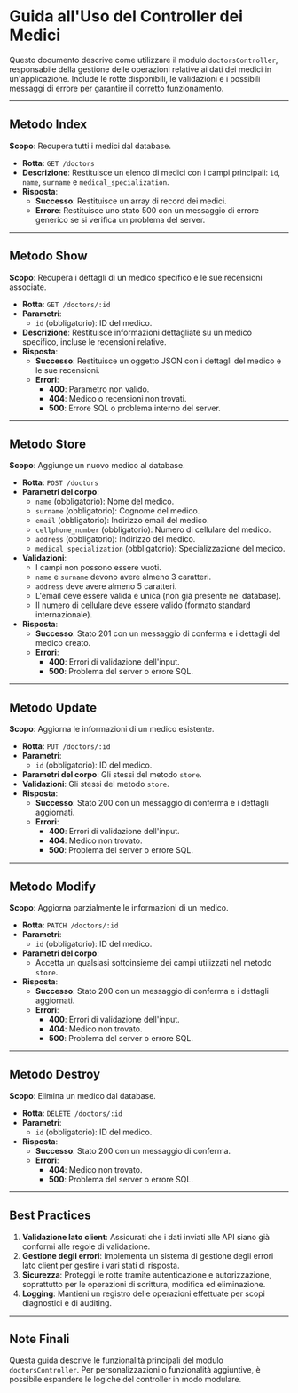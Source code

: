 # Guida all'Uso del Controller dei Medici

Questo documento descrive come utilizzare il modulo `doctorsController`, responsabile della gestione delle operazioni relative ai dati dei medici in un'applicazione. Include le rotte disponibili, le validazioni e i possibili messaggi di errore per garantire il corretto funzionamento.

---

## Metodo Index

**Scopo**: Recupera tutti i medici dal database.

- **Rotta**: `GET /doctors`
- **Descrizione**: Restituisce un elenco di medici con i campi principali: `id`, `name`, `surname` e `medical_specialization`.
- **Risposta**:
  - **Successo**: Restituisce un array di record dei medici.
  - **Errore**: Restituisce uno stato 500 con un messaggio di errore generico se si verifica un problema del server.

---

## Metodo Show

**Scopo**: Recupera i dettagli di un medico specifico e le sue recensioni associate.

- **Rotta**: `GET /doctors/:id`
- **Parametri**:
  - `id` (obbligatorio): ID del medico.
- **Descrizione**: Restituisce informazioni dettagliate su un medico specifico, incluse le recensioni relative.
- **Risposta**:
  - **Successo**: Restituisce un oggetto JSON con i dettagli del medico e le sue recensioni.
  - **Errori**:
    - **400**: Parametro non valido.
    - **404**: Medico o recensioni non trovati.
    - **500**: Errore SQL o problema interno del server.

---

## Metodo Store

**Scopo**: Aggiunge un nuovo medico al database.

- **Rotta**: `POST /doctors`
- **Parametri del corpo**:
  - `name` (obbligatorio): Nome del medico.
  - `surname` (obbligatorio): Cognome del medico.
  - `email` (obbligatorio): Indirizzo email del medico.
  - `cellphone_number` (obbligatorio): Numero di cellulare del medico.
  - `address` (obbligatorio): Indirizzo del medico.
  - `medical_specialization` (obbligatorio): Specializzazione del medico.
- **Validazioni**:
  - I campi non possono essere vuoti.
  - `name` e `surname` devono avere almeno 3 caratteri.
  - `address` deve avere almeno 5 caratteri.
  - L'email deve essere valida e unica (non già presente nel database).
  - Il numero di cellulare deve essere valido (formato standard internazionale).
- **Risposta**:
  - **Successo**: Stato 201 con un messaggio di conferma e i dettagli del medico creato.
  - **Errori**:
    - **400**: Errori di validazione dell'input.
    - **500**: Problema del server o errore SQL.

---

## Metodo Update

**Scopo**: Aggiorna le informazioni di un medico esistente.

- **Rotta**: `PUT /doctors/:id`
- **Parametri**:
  - `id` (obbligatorio): ID del medico.
- **Parametri del corpo**: Gli stessi del metodo `store`.
- **Validazioni**: Gli stessi del metodo `store`.
- **Risposta**:
  - **Successo**: Stato 200 con un messaggio di conferma e i dettagli aggiornati.
  - **Errori**:
    - **400**: Errori di validazione dell'input.
    - **404**: Medico non trovato.
    - **500**: Problema del server o errore SQL.

---

## Metodo Modify

**Scopo**: Aggiorna parzialmente le informazioni di un medico.

- **Rotta**: `PATCH /doctors/:id`
- **Parametri**:
  - `id` (obbligatorio): ID del medico.
- **Parametri del corpo**:
  - Accetta un qualsiasi sottoinsieme dei campi utilizzati nel metodo `store`.
- **Risposta**:
  - **Successo**: Stato 200 con un messaggio di conferma e i dettagli aggiornati.
  - **Errori**:
    - **400**: Errori di validazione dell'input.
    - **404**: Medico non trovato.
    - **500**: Problema del server o errore SQL.

---

## Metodo Destroy

**Scopo**: Elimina un medico dal database.

- **Rotta**: `DELETE /doctors/:id`
- **Parametri**:
  - `id` (obbligatorio): ID del medico.
- **Risposta**:
  - **Successo**: Stato 200 con un messaggio di conferma.
  - **Errori**:
    - **404**: Medico non trovato.
    - **500**: Problema del server o errore SQL.

---

## Best Practices

1. **Validazione lato client**: Assicurati che i dati inviati alle API siano già conformi alle regole di validazione.
2. **Gestione degli errori**: Implementa un sistema di gestione degli errori lato client per gestire i vari stati di risposta.
3. **Sicurezza**: Proteggi le rotte tramite autenticazione e autorizzazione, soprattutto per le operazioni di scrittura, modifica ed eliminazione.
4. **Logging**: Mantieni un registro delle operazioni effettuate per scopi diagnostici e di auditing.

---

## Note Finali

Questa guida descrive le funzionalità principali del modulo `doctorsController`. Per personalizzazioni o funzionalità aggiuntive, è possibile espandere le logiche del controller in modo modulare.
